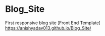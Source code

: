 # Blog_Site
First responsive blog site [Front End Template]
https://anishyadav013.github.io/Blog_Site/

